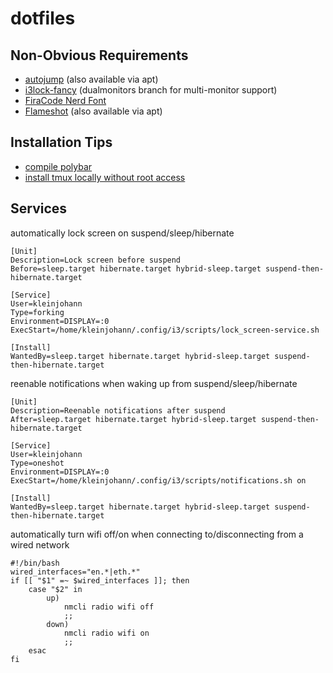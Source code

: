 # dotfiles

## Non-Obvious Requirements

- [autojump](https://github.com/wting/autojump) (also available via apt)
- [i3lock-fancy](https://github.com/meskarune/i3lock-fancy/tree/dualmonitors) (dualmonitors branch for multi-monitor support)
- [FiraCode Nerd Font](https://github.com/ryanoasis/nerd-fonts)
- [Flameshot](https://github.com/lupoDharkael/flameshot) (also available via apt)

## Installation Tips

- [compile polybar](https://gist.github.com/kuznero/f4e983c708cd2bdcadc97be695baacf8)
- [install tmux locally without root access](https://gist.github.com/smsharma/0003b61a571cab63ad80)

## Services

automatically lock screen on suspend/sleep/hibernate
```
[Unit]
Description=Lock screen before suspend
Before=sleep.target hibernate.target hybrid-sleep.target suspend-then-hibernate.target

[Service]
User=kleinjohann
Type=forking
Environment=DISPLAY=:0
ExecStart=/home/kleinjohann/.config/i3/scripts/lock_screen-service.sh

[Install]
WantedBy=sleep.target hibernate.target hybrid-sleep.target suspend-then-hibernate.target
```

reenable notifications when waking up from suspend/sleep/hibernate
```
[Unit]
Description=Reenable notifications after suspend
After=sleep.target hibernate.target hybrid-sleep.target suspend-then-hibernate.target

[Service]
User=kleinjohann
Type=oneshot
Environment=DISPLAY=:0
ExecStart=/home/kleinjohann/.config/i3/scripts/notifications.sh on

[Install]
WantedBy=sleep.target hibernate.target hybrid-sleep.target suspend-then-hibernate.target
```

automatically turn wifi off/on when connecting to/disconnecting from a wired network
```
#!/bin/bash
wired_interfaces="en.*|eth.*"
if [[ "$1" =~ $wired_interfaces ]]; then
    case "$2" in
        up)
            nmcli radio wifi off
            ;;
        down)
            nmcli radio wifi on
            ;;
    esac
fi
```
